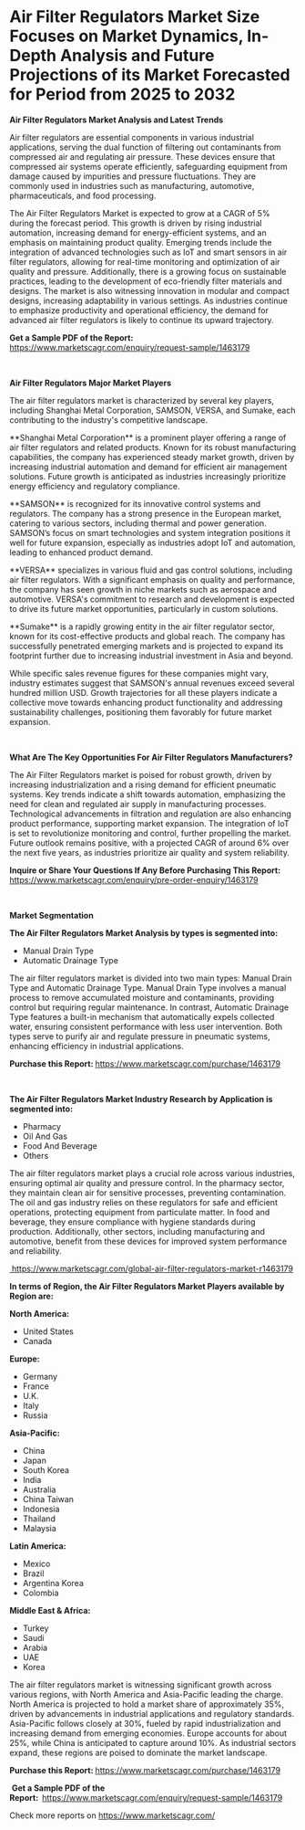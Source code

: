 <p><h1>Air Filter Regulators Market Size Focuses on Market Dynamics, In-Depth Analysis and Future Projections of its Market Forecasted for Period from 2025 to 2032</h1></p><p><strong>Air Filter Regulators Market Analysis and Latest Trends</strong></p>
<p><p>Air filter regulators are essential components in various industrial applications, serving the dual function of filtering out contaminants from compressed air and regulating air pressure. These devices ensure that compressed air systems operate efficiently, safeguarding equipment from damage caused by impurities and pressure fluctuations. They are commonly used in industries such as manufacturing, automotive, pharmaceuticals, and food processing.</p><p>The Air Filter Regulators Market is expected to grow at a CAGR of 5% during the forecast period. This growth is driven by rising industrial automation, increasing demand for energy-efficient systems, and an emphasis on maintaining product quality. Emerging trends include the integration of advanced technologies such as IoT and smart sensors in air filter regulators, allowing for real-time monitoring and optimization of air quality and pressure. Additionally, there is a growing focus on sustainable practices, leading to the development of eco-friendly filter materials and designs. The market is also witnessing innovation in modular and compact designs, increasing adaptability in various settings. As industries continue to emphasize productivity and operational efficiency, the demand for advanced air filter regulators is likely to continue its upward trajectory.</p></p>
<p><strong>Get a Sample PDF of the Report:&nbsp;</strong> <a href="https://www.marketscagr.com/enquiry/request-sample/1463179?utm_campaign=1905&utm_medium=2&utm_source=Github&utm_content=ia&utm_term=18022025&utm_id=air-filter-regulators">https://www.marketscagr.com/enquiry/request-sample/1463179</a></p>
<p>&nbsp;</p>
<p><strong>Air Filter Regulators Major Market Players</strong></p>
<p><p>The air filter regulators market is characterized by several key players, including Shanghai Metal Corporation, SAMSON, VERSA, and Sumake, each contributing to the industry's competitive landscape.</p><p>**Shanghai Metal Corporation** is a prominent player offering a range of air filter regulators and related products. Known for its robust manufacturing capabilities, the company has experienced steady market growth, driven by increasing industrial automation and demand for efficient air management solutions. Future growth is anticipated as industries increasingly prioritize energy efficiency and regulatory compliance.</p><p>**SAMSON** is recognized for its innovative control systems and regulators. The company has a strong presence in the European market, catering to various sectors, including thermal and power generation. SAMSON’s focus on smart technologies and system integration positions it well for future expansion, especially as industries adopt IoT and automation, leading to enhanced product demand.</p><p>**VERSA** specializes in various fluid and gas control solutions, including air filter regulators. With a significant emphasis on quality and performance, the company has seen growth in niche markets such as aerospace and automotive. VERSA's commitment to research and development is expected to drive its future market opportunities, particularly in custom solutions.</p><p>**Sumake** is a rapidly growing entity in the air filter regulator sector, known for its cost-effective products and global reach. The company has successfully penetrated emerging markets and is projected to expand its footprint further due to increasing industrial investment in Asia and beyond.</p><p>While specific sales revenue figures for these companies might vary, industry estimates suggest that SAMSON's annual revenues exceed several hundred million USD. Growth trajectories for all these players indicate a collective move towards enhancing product functionality and addressing sustainability challenges, positioning them favorably for future market expansion.</p></p>
<p>&nbsp;</p>
<p><strong>What Are The Key Opportunities For Air Filter Regulators Manufacturers?</strong></p>
<p><p>The Air Filter Regulators market is poised for robust growth, driven by increasing industrialization and a rising demand for efficient pneumatic systems. Key trends indicate a shift towards automation, emphasizing the need for clean and regulated air supply in manufacturing processes. Technological advancements in filtration and regulation are also enhancing product performance, supporting market expansion. The integration of IoT is set to revolutionize monitoring and control, further propelling the market. Future outlook remains positive, with a projected CAGR of around 6% over the next five years, as industries prioritize air quality and system reliability.</p></p>
<p><strong>Inquire or Share Your Questions If Any Before Purchasing This Report:</strong> <a href="https://www.marketscagr.com/enquiry/pre-order-enquiry/1463179?utm_campaign=1905&utm_medium=2&utm_source=Github&utm_content=ia&utm_term=18022025&utm_id=air-filter-regulators">https://www.marketscagr.com/enquiry/pre-order-enquiry/1463179</a></p>
<p>&nbsp;</p>
<p><strong>Market Segmentation</strong></p>
<p><strong>The Air Filter Regulators Market Analysis by types is segmented into:</strong></p>
<p><ul><li>Manual Drain Type</li><li>Automatic Drainage Type</li></ul></p>
<p><p>The air filter regulators market is divided into two main types: Manual Drain Type and Automatic Drainage Type. Manual Drain Type involves a manual process to remove accumulated moisture and contaminants, providing control but requiring regular maintenance. In contrast, Automatic Drainage Type features a built-in mechanism that automatically expels collected water, ensuring consistent performance with less user intervention. Both types serve to purify air and regulate pressure in pneumatic systems, enhancing efficiency in industrial applications.</p></p>
<p><strong>Purchase this Report:&nbsp;</strong><a href="https://www.marketscagr.com/purchase/1463179?utm_campaign=1905&utm_medium=2&utm_source=Github&utm_content=ia&utm_term=18022025&utm_id=air-filter-regulators">https://www.marketscagr.com/purchase/1463179</a></p>
<p>&nbsp;</p>
<p><strong>The Air Filter Regulators Market Industry Research by Application is segmented into:</strong></p>
<p><ul><li>Pharmacy</li><li>Oil And Gas</li><li>Food And Beverage</li><li>Others</li></ul></p>
<p><p>The air filter regulators market plays a crucial role across various industries, ensuring optimal air quality and pressure control. In the pharmacy sector, they maintain clean air for sensitive processes, preventing contamination. The oil and gas industry relies on these regulators for safe and efficient operations, protecting equipment from particulate matter. In food and beverage, they ensure compliance with hygiene standards during production. Additionally, other sectors, including manufacturing and automotive, benefit from these devices for improved system performance and reliability.</p></p>
<p><a href="https://www.marketscagr.com/global-air-filter-regulators-market-r1463179?utm_campaign=1905&utm_medium=2&utm_source=Github&utm_content=ia&utm_term=18022025&utm_id=air-filter-regulators">&nbsp;https://www.marketscagr.com/global-air-filter-regulators-market-r1463179</a></p>
<p><strong>In terms of Region, the Air Filter Regulators Market Players available by Region are:</strong></p>
<p>
    <p> <strong> North America: </strong>
        <ul>
            <li>United States</li>
            <li>Canada</li>
        </ul>
        </p> 
    <p> <strong> Europe: </strong>
        <ul>
            <li>Germany</li>
            <li>France</li>
            <li>U.K.</li>
            <li>Italy</li>
            <li>Russia</li>
        </ul>
        </p> 
    <p> <strong> Asia-Pacific: </strong>
        <ul>
            <li>China</li>
            <li>Japan</li>
            <li>South Korea</li>
            <li>India</li>
            <li>Australia</li>
            <li>China Taiwan</li>
            <li>Indonesia</li>
            <li>Thailand</li>
            <li>Malaysia</li>
        </ul>
        </p> 
    <p> <strong> Latin America: </strong>
        <ul>
            <li>Mexico</li>
            <li>Brazil</li>
            <li>Argentina Korea</li>
            <li>Colombia</li>
        </ul>
        </p> 
    <p> <strong> Middle East & Africa: </strong>
        <ul>
            <li>Turkey</li>
            <li>Saudi</li>
            <li>Arabia</li>
            <li>UAE</li>
            <li>Korea</li>
        </ul>
    </p>
    </p>
<p><p>The air filter regulators market is witnessing significant growth across various regions, with North America and Asia-Pacific leading the charge. North America is projected to hold a market share of approximately 35%, driven by advancements in industrial applications and regulatory standards. Asia-Pacific follows closely at 30%, fueled by rapid industrialization and increasing demand from emerging economies. Europe accounts for about 25%, while China is anticipated to capture around 10%. As industrial sectors expand, these regions are poised to dominate the market landscape.</p></p>
<p><strong>Purchase this Report: </strong><a href="https://www.marketscagr.com/purchase/1463179?utm_campaign=1905&utm_medium=2&utm_source=Github&utm_content=ia&utm_term=18022025&utm_id=air-filter-regulators">https://www.marketscagr.com/purchase/1463179</a></p>
<p>&nbsp;<strong>Get a Sample PDF of the Report:&nbsp;&nbsp;</strong><a href="https://www.marketscagr.com/enquiry/request-sample/1463179?utm_campaign=1905&utm_medium=2&utm_source=Github&utm_content=ia&utm_term=18022025&utm_id=air-filter-regulators">https://www.marketscagr.com/enquiry/request-sample/1463179</a></p>
<p><strong></strong></p>
<p>Check more reports on <a href="https://www.marketscagr.com/?utm_campaign=1905&utm_medium=2&utm_source=Github&utm_content=ia&utm_term=18022025&utm_id=air-filter-regulators">https://www.marketscagr.com/</a></p>